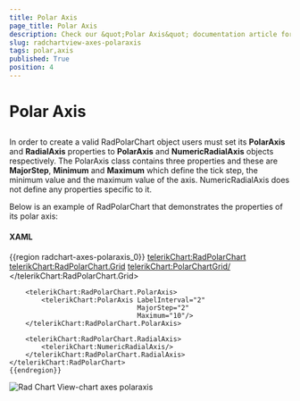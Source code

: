 ```yaml
---
title: Polar Axis
page_title: Polar Axis
description: Check our &quot;Polar Axis&quot; documentation article for the RadChartView {{ site.framework_name }} control.
slug: radchartview-axes-polaraxis
tags: polar,axis
published: True
position: 4
---
```


# Polar Axis



## 

In order to create a valid RadPolarChart object users must set its __PolarAxis__ and __RadialAxis__ properties to __PolarAxis__ and __NumericRadialAxis__ objects respectively.
The PolarAxis class contains three properties and these are __MajorStep__, __Minimum__ and __Maximum__ which define the tick step, the minimum value and the maximum value of the axis.
NumericRadialAxis does not define any properties specific to it.

Below is an example of RadPolarChart that demonstrates the properties of its polar axis:

#### __XAML__

{{region radchart-axes-polaraxis_0}}
	<telerikChart:RadPolarChart>
	    <telerikChart:RadPolarChart.Grid>
	        <telerikChart:PolarChartGrid/>
	    </telerikChart:RadPolarChart.Grid>
	
	    <telerikChart:RadPolarChart.PolarAxis>
	        <telerikChart:PolarAxis LabelInterval="2"
	                                MajorStep="2"
	                                Maximum="10"/>
	    </telerikChart:RadPolarChart.PolarAxis>
	
	    <telerikChart:RadPolarChart.RadialAxis>
	        <telerikChart:NumericRadialAxis/>
	    </telerikChart:RadPolarChart.RadialAxis>
	</telerikChart:RadPolarChart>
	{{endregion}}





![Rad Chart View-chart axes polaraxis](images/RadChartView-chart_axes_polaraxis.PNG)
